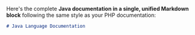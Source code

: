 Here's the complete **Java documentation in a single, unified Markdown block** following the same style as your PHP documentation:

```markdown
# Java Language Documentation
